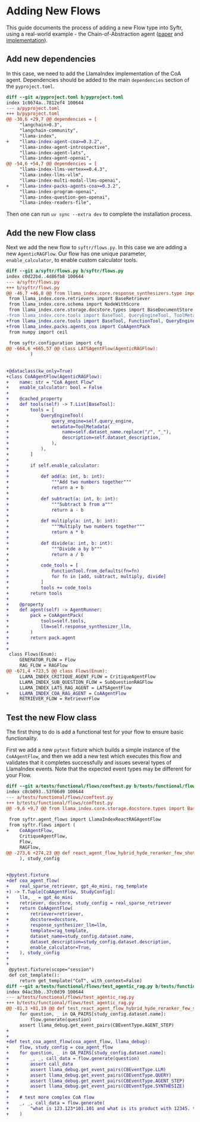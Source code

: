 # Adding New Flows

This guide documents the process of adding a new Flow type into Syftr, using a real-world example - the Chain-of-Abstraction agent ([paper](https://arxiv.org/abs/2401.17464) and [implementation](https://github.com/run-llama/llama_index/tree/main/llama-index-packs/llama-index-packs-agents-coa)).


## Add new dependencies

In this case, we need to add the LlamaIndex implementation of the CoA agent.
Dependencies should be added to the main `dependencies` section of the `pyproject.toml`.

```diff
diff --git a/pyproject.toml b/pyproject.toml
index 1c8674a..7812ef4 100644
--- a/pyproject.toml
+++ b/pyproject.toml
@@ -30,6 +29,7 @@ dependencies = [
     "langchain>0.3",
     "langchain-community",
     "llama-index",
+    "llama-index-agent-coa>=0.3.2",
     "llama-index-agent-introspective",
     "llama-index-agent-lats",
     "llama-index-agent-openai",
@@ -54,6 +54,7 @@ dependencies = [
     "llama-index-llms-vertex==0.4.3",
     "llama-index-llms-vllm",
     "llama-index-multi-modal-llms-openai",
+    "llama-index-packs-agents-coa>=0.3.2",
     "llama-index-program-openai",
     "llama-index-question-gen-openai",
     "llama-index-readers-file",
```

Then one can run `uv sync --extra dev` to complete the installation process.

## Add the new Flow class

Next we add the new flow to `syftr/flows.py`.
In this case we are adding a new `AgenticRAGFlow`.
Our flow has one unique parameter, `enable_calculator`, to enable custom calculator tools.

```diff
diff --git a/syftr/flows.py b/syftr/flows.py
index c0d22bd..4d86fb8 100644
--- a/syftr/flows.py
+++ b/syftr/flows.py
@@ -46,7 +46,8 @@ from llama_index.core.response_synthesizers.type import ResponseMode
 from llama_index.core.retrievers import BaseRetriever
 from llama_index.core.schema import NodeWithScore
 from llama_index.core.storage.docstore.types import BaseDocumentStore
-from llama_index.core.tools import BaseTool, QueryEngineTool, ToolMetadata
+from llama_index.core.tools import BaseTool, FunctionTool, QueryEngineTool, ToolMetadata
+from llama_index.packs.agents_coa import CoAAgentPack
 from numpy import ceil
 
 from syftr.configuration import cfg
@@ -664,6 +665,57 @@ class LATSAgentFlow(AgenticRAGFlow):
         )
 
 
+@dataclass(kw_only=True)
+class CoAAgentFlow(AgenticRAGFlow):
+    name: str = "CoA Agent Flow"
+    enable_calculator: bool = False
+
+    @cached_property
+    def tools(self) -> T.List[BaseTool]:
+        tools = [
+            QueryEngineTool(
+                query_engine=self.query_engine,
+                metadata=ToolMetadata(
+                    name=self.dataset_name.replace("/", "_"),
+                    description=self.dataset_description,
+                ),
+            ),
+        ]
+
+        if self.enable_calculator:
+
+            def add(a: int, b: int):
+                """Add two numbers together"""
+                return a + b
+
+            def subtract(a: int, b: int):
+                """Subtract b from a"""
+                return a - b
+
+            def multiply(a: int, b: int):
+                """Multiply two numbers together"""
+                return a * b
+
+            def divide(a: int, b: int):
+                """Divide a by b"""
+                return a / b
+
+            code_tools = [
+                FunctionTool.from_defaults(fn=fn)
+                for fn in [add, subtract, multiply, divide]
+            ]
+            tools += code_tools
+        return tools
+
+    @property
+    def agent(self) -> AgentRunner:
+        pack = CoAAgentPack(
+            tools=self.tools,
+            llm=self.response_synthesizer_llm,
+        )
+        return pack.agent
+
+
 class Flows(Enum):
     GENERATOR_FLOW = Flow
     RAG_FLOW = RAGFlow
@@ -671,4 +723,5 @@ class Flows(Enum):
     LLAMA_INDEX_CRITIQUE_AGENT_FLOW = CritiqueAgentFlow
     LLAMA_INDEX_SUB_QUESTION_FLOW = SubQuestionRAGFlow
     LLAMA_INDEX_LATS_RAG_AGENT = LATSAgentFlow
+    LLAMA_INDEX_COA_RAG_AGENT = CoAAgentFlow
     RETRIEVER_FLOW = RetrieverFlow
```

## Test the new Flow class

The first thing to do is add a functional test for your flow to ensure basic functionality.

First we add a new `pytest` fixture which builds a simple instance of the `CoAAgentFlow`, and then we add a new test which executes this flow and validates that it completes successfully and issues several types of LlamaIndex events.
Note that the expected event types may be different for your Flow.

```diff
diff --git a/tests/functional/flows/conftest.py b/tests/functional/flows/conftest.py
index c8cb093..53f06d9 100644
--- a/tests/functional/flows/conftest.py
+++ b/tests/functional/flows/conftest.py
@@ -9,6 +9,7 @@ from llama_index.core.storage.docstore.types import BaseDocumentStore
 
 from syftr.agent_flows import LlamaIndexReactRAGAgentFlow
 from syftr.flows import (
+    CoAAgentFlow,
     CritiqueAgentFlow,
     Flow,
     RAGFlow,
@@ -273,6 +274,23 @@ def react_agent_flow_hybrid_hyde_reranker_few_shot(
     ), study_config
 
 
+@pytest.fixture
+def coa_agent_flow(
+    real_sparse_retriever, gpt_4o_mini, rag_template
+) -> T.Tuple[CoAAgentFlow, StudyConfig]:
+    llm, _ = gpt_4o_mini
+    retriever, docstore, study_config = real_sparse_retriever
+    return CoAAgentFlow(
+        retriever=retriever,
+        docstore=docstore,
+        response_synthesizer_llm=llm,
+        template=rag_template,
+        dataset_name=study_config.dataset.name,
+        dataset_description=study_config.dataset.description,
+        enable_calculator=True,
+    ), study_config
+
+
 @pytest.fixture(scope="session")
 def cot_template():
     return get_template("CoT", with_context=False)
diff --git a/tests/functional/flows/test_agentic_rag.py b/tests/functional/flows/test_agentic_rag.py
index 04ac3bb..37c0d39 100644
--- a/tests/functional/flows/test_agentic_rag.py
+++ b/tests/functional/flows/test_agentic_rag.py
@@ -81,3 +81,19 @@ def test_react_agent_flow_hybrid_hyde_reranker_few_shot(
     for question, _ in QA_PAIRS[study_config.dataset.name]:
         flow.generate(question)
     assert llama_debug.get_event_pairs(CBEventType.AGENT_STEP)
+
+
+def test_coa_agent_flow(coa_agent_flow, llama_debug):
+    flow, study_config = coa_agent_flow
+    for question, _ in QA_PAIRS[study_config.dataset.name]:
+        _, _, call_data = flow.generate(question)
+        assert call_data
+        assert llama_debug.get_event_pairs(CBEventType.LLM)
+        assert llama_debug.get_event_pairs(CBEventType.QUERY)
+        assert llama_debug.get_event_pairs(CBEventType.AGENT_STEP)
+        assert llama_debug.get_event_pairs(CBEventType.SYNTHESIZE)
+
+    # test more complex CoA flow
+    _, _, call_data = flow.generate(
+        "what is 123.123*101.101 and what is its product with 12345. then what is 415.151 - 128.24 and what is its product with the previous product?"
+    )
```
